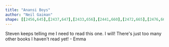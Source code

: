 ```yaml
---
title: "Anansi Boys"
author: "Neil Gaiman"
shape: [[2456,645],[2437,647],[2433,656],[2441,660],[2472,665],[2476,667],[2489,680],[2491,685],[2489,770],[2482,851],[2483,863],[2481,871],[2481,912],[2479,925],[2478,971],[2468,1119],[2467,1189],[2464,1227],[2465,1241],[2463,1257],[2462,1296],[2460,1304],[2460,1330],[2458,1353],[2459,1371],[2458,1391],[2456,1400],[2457,1426],[2455,1440],[2455,1473],[2452,1492],[2452,1514],[2450,1533],[2450,1575],[2448,1583],[2444,1684],[2446,1711],[2451,1716],[2473,1720],[2604,1712],[2609,1709],[2615,1691],[2617,1641],[2619,1630],[2620,1602],[2622,1593],[2622,1562],[2624,1549],[2628,1424],[2631,1399],[2631,1378],[2635,1368],[2637,1330],[2639,1322],[2642,1259],[2644,1251],[2645,1222],[2649,1185],[2652,1100],[2661,996],[2662,961],[2665,934],[2665,910],[2669,882],[2669,863],[2672,840],[2675,778],[2677,763],[2677,742],[2679,730],[2679,700],[2676,690],[2669,683],[2658,678],[2645,676],[2612,667],[2566,661],[2552,656],[2533,653],[2520,653],[2512,650],[2490,646],[2471,645]]
---
```

Steven keeps telling me I need to read this one.  I will! There's just too many other books I haven't read yet! - Emma
